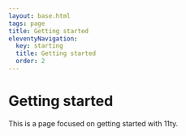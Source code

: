 ```yaml
---
layout: base.html
tags: page
title: Getting started
eleventyNavigation:
  key: starting
  title: Getting started
  order: 2
---
```


# Getting started

This is a page focused on getting started with 11ty.
